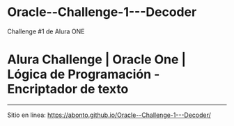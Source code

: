 # Oracle--Challenge-1---Decoder
Challenge #1 de Alura ONE

# Alura Challenge | Oracle One | Lógica de Programación - Encriptador de texto

-------------------------------------------------------------------------------

Sitio en linea: https://abonto.github.io/Oracle--Challenge-1---Decoder/
